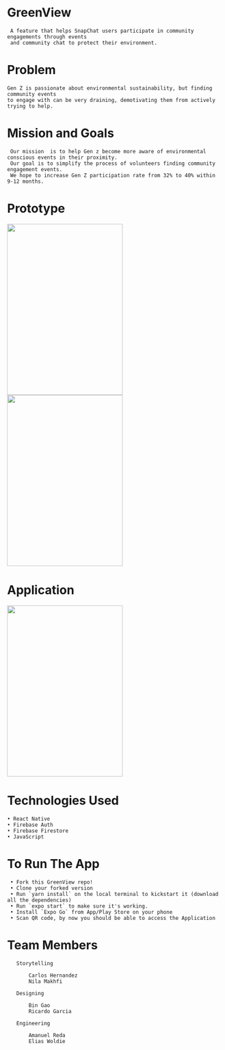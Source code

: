 # GreenView 
  
     A feature that helps SnapChat users participate in community engagements through events 
     and community chat to protect their environment.
  
# Problem
    Gen Z is passionate about environmental sustainability, but finding community events
    to engage with can be very draining, demotivating them from actively trying to help. 

# Mission and Goals
     Our mission  is to help Gen z become more aware of environmental conscious events in their proximity. 
     Our goal is to simplify the process of volunteers finding community engagement events.
     We hope to increase Gen Z participation rate from 32% to 40% within 9-12 months.


# Prototype
<div display = "flex" flex-direction = "column">
<img src = "https://user-images.githubusercontent.com/92605110/183267644-10439069-477b-480e-938e-300ca8b4db55.gif" width="270" height="400" />
<img src = "https://user-images.githubusercontent.com/92605110/183267681-b72c09be-2833-401d-b875-5045a6799a79.gif" width="270" height="400" />
</div>

# Application

<img src = "https://user-images.githubusercontent.com/92605110/183267200-201242a4-7ecf-4a92-8df5-449a30d9bf61.gif" width="270" height="400" />

# Technologies Used
  
    • React Native
    • Firebase Auth
    • Firebase Firestore
    • JavaScript

# To Run The App

     • Fork this GreenView repo!
     • Clone your forked version
     • Run `yarn install` on the local terminal to kickstart it (download all the dependencies)
     • Run `expo start` to make sure it's working.
     • Install `Expo Go` from App/Play Store on your phone
     • Scan QR code, by now you should be able to access the Application
     
# Team Members
      
       Storytelling
        
           Carlos Hernandez
           Nila Makhfi
      
       Designing
          
           Bin Gao
           Ricardo Garcia
           
       Engineering 
           
           Amanuel Reda
           Elias Woldie
           
           
     
